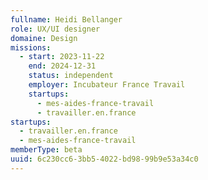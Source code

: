 ```yaml
---
fullname: Heidi Bellanger
role: UX/UI designer
domaine: Design
missions:
  - start: 2023-11-22
    end: 2024-12-31
    status: independent
    employer: Incubateur France Travail
    startups:
      - mes-aides-france-travail
      - travailler.en.france
startups:
  - travailler.en.france
  - mes-aides-france-travail
memberType: beta
uuid: 6c230cc6-3bb5-4022-bd98-99b9e53a34c0
---
```

